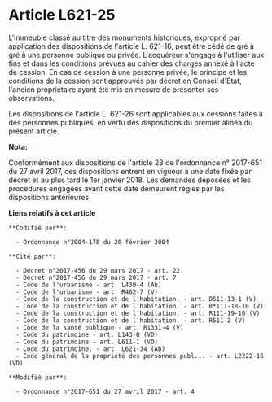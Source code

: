 # Article L621-25

L'immeuble classé au titre des monuments historiques, exproprié par application des dispositions de l'article L. 621-16, peut
être cédé de gré à gré à une personne publique ou privée. L'acquéreur s'engage à l'utiliser aux fins et dans les conditions
prévues au cahier des charges annexé à l'acte de cession. En cas de cession à une personne privée, le principe et les
conditions de la cession sont approuvés par décret en Conseil d'Etat, l'ancien propriétaire ayant été mis en mesure de
présenter ses observations.

Les dispositions de l'article L. 621-26 sont applicables aux cessions faites à des personnes publiques, en vertu des
dispositions du premier alinéa du présent article.

**Nota:**

Conformément aux dispositions de l'article 23 de l'ordonnance n° 2017-651 du 27 avril 2017, ces dispositions entrent en
vigueur à une date fixée par décret et au plus tard le 1er janvier 2018. Les demandes déposées et les procédures engagées
avant cette date demeurent régies par les dispositions antérieures.

**Liens relatifs à cet article**

	**Codifié par**:

	  - Ordonnance n°2004-178 du 20 février 2004

	**Cité par**:

	  - Décret n°2017-456 du 29 mars 2017 - art. 22
	  - Décret n°2017-456 du 29 mars 2017 - art. 7
	  - Code de l'urbanisme - art. L430-4 (Ab)
	  - Code de l'urbanisme - art. R462-7 (V)
	  - Code de la construction et de l'habitation. - art. D511-13-1 (V)
	  - Code de la construction et de l'habitation. - art. R*111-18-10 (V)
	  - Code de la construction et de l'habitation. - art. R111-19-10 (V)
	  - Code de la construction et de l'habitation. - art. R511-2 (V)
	  - Code de la santé publique - art. R1331-4 (V)
	  - Code du patrimoine - art. L143-8 (VD)
	  - Code du patrimoine - art. L611-1 (VD)
	  - Code du patrimoine. - art. L621-34 (Ab)
	  - Code général de la propriété des personnes publ... - art. L2222-16 (VD)

	**Modifié par**:

	  - Ordonnance n°2017-651 du 27 avril 2017 - art. 4
